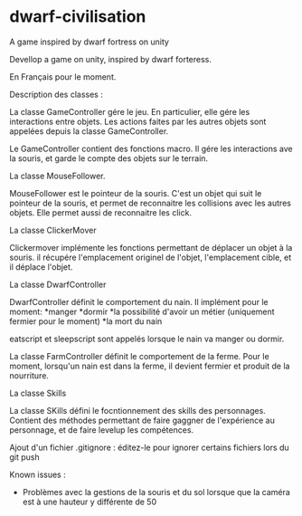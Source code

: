 # dwarf-civilisation
A game inspired by dwarf fortress on unity

Devellop a game on unity, inspired by dwarf forteress.

En Français pour le moment.

Description des classes :

La classe GameController gére le jeu. En particulier, elle gére les interactions entre objets. 
Les actions faites par les autres objets sont appelées depuis la classe GameController.

Le GameController contient des fonctions macro. Il gére les interactions ave la souris, et garde le compte des objets sur le terrain.

La classe MouseFollower.

MouseFollower est le pointeur de la souris. C'est un objet qui suit le pointeur de la souris, et permet de reconnaitre les collisions avec les autres objets.
Elle permet aussi de reconnaitre les click.

La classe ClickerMover

Clickermover implémente les fonctions permettant de déplacer un objet à la souris. il récupére l'emplacement originel de l'objet, l'emplacement cible, et il déplace l'objet.

La classe DwarfController

DwarfController définit le comportement du nain. Il implément pour le moment:
*manger
*dormir
*la possibilité d'avoir un métier (uniquement fermier pour le moment)
*la mort du nain


eatscript et sleepscript sont appelés lorsque le nain va manger ou dormir.


La classe FarmController définit le comportement de la ferme. Pour le moment, lorsqu'un nain est dans la ferme, il devient fermier et produit de la nourriture.


La classe Skills

La classe SKills défini le focntionnement des skills des personnages. Contient des méthodes permettant de faire gaggner de l'expérience au personnage, et de faire levelup les compétences.

Ajout d'un fichier .gitignore : éditez-le pour ignorer certains fichiers lors du git push

Known issues :
- Problèmes avec la gestions de la souris et du sol lorsque que la caméra est à une hauteur y différente de 50







